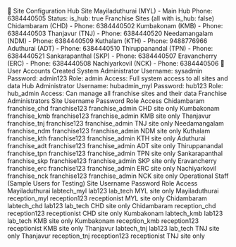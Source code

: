 🏢 Site Configuration
Hub Site
Mayiladuthurai (MYL) - Main Hub
Phone: 6384440505
Status: is_hub: true
Franchise Sites (all with is_hub: false)
Chidambaram (CHD) - Phone: 6384440502
Kumbakonam (KMB) - Phone: 6384440503
Thanjavur (TNJ) - Phone: 6384440520
Needamangalam (NDM) - Phone: 6384440509
Kuthalam (KTH) - Phone: 9488776966
Aduthurai (ADT) - Phone: 6384440510
Thiruppanandal (TPN) - Phone: 6384440521
Sankarapanthal (SKP) - Phone: 6384440507
Eravancherry (ERC) - Phone: 6384440508
Nachiyarkovil (NCK) - Phone: 6384440506
👥 User Accounts Created
System Administrator
Username: sysadmin
Password: admin123
Role: admin
Access: Full system access to all sites and data
Hub Administrator
Username: hubadmin_myl
Password: hub123
Role: hub_admin
Access: Can manage all franchise sites and their data
Franchise Administrators
Site	Username	Password	Role	Access
Chidambaram	franchise_chd	franchise123	franchise_admin	CHD site only
Kumbakonam	franchise_kmb	franchise123	franchise_admin	KMB site only
Thanjavur	franchise_tnj	franchise123	franchise_admin	TNJ site only
Needamangalam	franchise_ndm	franchise123	franchise_admin	NDM site only
Kuthalam	franchise_kth	franchise123	franchise_admin	KTH site only
Aduthurai	franchise_adt	franchise123	franchise_admin	ADT site only
Thiruppanandal	franchise_tpn	franchise123	franchise_admin	TPN site only
Sankarapanthal	franchise_skp	franchise123	franchise_admin	SKP site only
Eravancherry	franchise_erc	franchise123	franchise_admin	ERC site only
Nachiyarkovil	franchise_nck	franchise123	franchise_admin	NCK site only
Operational Staff (Sample Users for Testing)
Site	Username	Password	Role	Access
Mayiladuthurai	labtech_myl	lab123	lab_tech	MYL site only
Mayiladuthurai	reception_myl	reception123	receptionist	MYL site only
Chidambaram	labtech_chd	lab123	lab_tech	CHD site only
Chidambaram	reception_chd	reception123	receptionist	CHD site only
Kumbakonam	labtech_kmb	lab123	lab_tech	KMB site only
Kumbakonam	reception_kmb	reception123	receptionist	KMB site only
Thanjavur	labtech_tnj	lab123	lab_tech	TNJ site only
Thanjavur	reception_tnj	reception123	receptionist	TNJ site only
